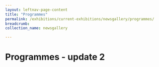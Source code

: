 ```yaml
---
layout: leftnav-page-content
title: "Programmes"
permalink: /exhibitions/current-exhibitions/newsgallery/programmes/
breadcrumb:
collection_name: newsgallery

---
```


# Programmes - update 2
